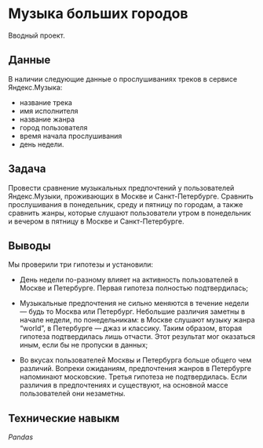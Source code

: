 # Музыка больших городов

Вводный проект.

## Данные

В наличии следующие данные о прослушиваниях треков в сервисе Яндекс.Музыка:
- название трека
- имя исполнителя
- название жанра
- город пользователя
- время начала прослушивания
- день недели.

## Задача

Провести сравнение музыкальных предпочтений у пользователей Яндекс.Музыки, проживающих в Москве и Санкт-Петербурге. Сравнить прослушивания в понедельник, среду и пятницу по городам, а также сравнить жанры, которые слушают пользователи утром в понедельник и вечером в пятницу в Москве и Санкт-Петербурге.  

## Выводы

Мы проверили три гипотезы и установили:

- День недели по-разному влияет на активность пользователей в Москве и Петербурге.
Первая гипотеза полностью подтвердилась;

- Музыкальные предпочтения не сильно меняются в течение недели — будь то Москва или Петербург. Небольшие различия заметны в начале недели, по понедельникам: в Москве слушают музыку жанра “world”, в Петербурге — джаз и классику.
Таким образом, вторая гипотеза подтвердилась лишь отчасти. Этот результат мог оказаться иным, если бы не пропуски в данных;

- Во вкусах пользователей Москвы и Петербурга больше общего чем различий. Вопреки ожиданиям, предпочтения жанров в Петербурге напоминают московские.
Третья гипотеза не подтвердилась. Если различия в предпочтениях и существуют, на основной массе пользователей они незаметны.

## Технические навыкм

*Pandas*

